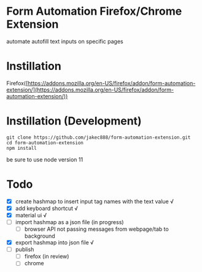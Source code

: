 # Form Automation Firefox/Chrome Extension

automate autofill text inputs on specific pages

# Instillation

Firefox([https://addons.mozilla.org/en-US/firefox/addon/form-automation-extension/](https://addons.mozilla.org/en-US/firefox/addon/form-automation-extension/))

# Instillation (Development)

```
git clone https://github.com/jakec888/form-automation-extension.git
cd form-automation-extension
npm install
```

be sure to use node version 11

# Todo

- [x] create hashmap to insert input tag names with the text value √
- [x] add keyboard shortcut √
- [x] material ui √
- [ ] import hashmap as a json file (in progress)
  - [ ] browser API not passing messages from webpage/tab to background
- [x] export hashmap into json file √
- [ ] publish
  - [ ] firefox (in review)
  - [ ] chrome
